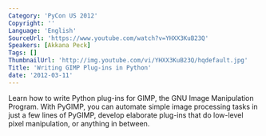 ```yaml
---
Category: 'PyCon US 2012'
Copyright: ''
Language: 'English'
SourceUrl: 'https://www.youtube.com/watch?v=YHXX3KuB23Q'
Speakers: [Akkana Peck]
Tags: []
ThumbnailUrl: 'http://img.youtube.com/vi/YHXX3KuB23Q/hqdefault.jpg'
Title: 'Writing GIMP Plug-ins in Python'
date: '2012-03-11'
---
```

Learn how to write Python plug-ins for GIMP, the GNU Image Manipulation
Program. With PyGIMP, you can automate simple image processing tasks in just a
few lines of PyGIMP, develop elaborate plug-ins that do low-level pixel
manipulation, or anything in between.
